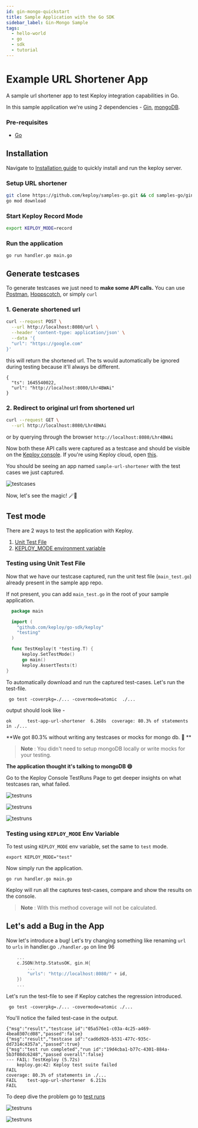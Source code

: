 ```yaml
---
id: gin-mongo-quickstart
title: Sample Application with the Go SDK
sidebar_label: Gin-Mongo Sample
tags:
  - hello-world
  - go
  - sdk
  - tutorial
---
```


# Example URL Shortener App

A sample url shortener app to test Keploy integration capabilities in Go.

In this sample application we're using 2 dependencies - [Gin](https://gin-gonic.com), [mongoDB](https://www.mongodb.com/).

### Pre-requisites

- [Go](https://golang.org/doc/install)

## Installation

Navigate to [Installation guide](../../server/server-installation.md) to quickly install and run the keploy server.

### Setup URL shortener

```bash
git clone https://github.com/keploy/samples-go.git && cd samples-go/gin-mongo
go mod download
```

### Start Keploy Record Mode
```bash
export KEPLOY_MODE=record
```

### Run the application

```shell
go run handler.go main.go
```

## Generate testcases

To generate testcases we just need to **make some API calls.** You can use [Postman](https://www.postman.com/), [Hoppscotch](https://hoppscotch.io/), or simply `curl`

### 1. Generate shortened url

```bash
curl --request POST \
  --url http://localhost:8080/url \
  --header 'content-type: application/json' \
  --data '{
  "url": "https://google.com"
}'
```

this will return the shortened url. The ts would automatically be ignored during testing because it'll always be different.

```
{
  "ts": 1645540022,
  "url": "http://localhost:8080/Lhr4BWAi"
}
```

### 2. Redirect to original url from shortened url

```bash
curl --request GET \
  --url http://localhost:8080/Lhr4BWAi
```

or by querying through the browser `http://localhost:8080/Lhr4BWAi`

Now both these API calls were captured as a testcase and should be visible on the [Keploy console](http://localhost:8081/testlist).
If you're using Keploy cloud, open [this](https://app.keploy.io/testlist).

You should be seeing an app named `sample-url-shortener` with the test cases we just captured.

![testcases](https://raw.githubusercontent.com/keploy/samples-go/main/gin-mongo/testcases.png)

Now, let's see the magic! 🪄💫

## Test mode

There are 2 ways to test the application with Keploy.

1. [Unit Test File](/docs/go/quickstart/gin-mongo-quickstart#testing-using-unit-test-file)
2. [KEPLOY_MODE environment variable](/docs/go/quickstart/gin-mongo-quickstart#testing-using-keploy_mode-env-variable)

### Testing using Unit Test File

Now that we have our testcase captured, run the unit test file (`main_test.go`) already present in the sample app repo.

If not present, you can add `main_test.go` in the root of your sample application.

```go
  package main

  import (
    "github.com/keploy/go-sdk/keploy"
    "testing"
  )

  func TestKeploy(t *testing.T) {
      keploy.SetTestMode()
      go main()
      keploy.AssertTests(t)
}
```

To automatically download and run the captured test-cases. Let's run the test-file.

```shell
 go test -coverpkg=./... -covermode=atomic  ./...
```

output should look like -

```shell
ok      test-app-url-shortener  6.268s  coverage: 80.3% of statements in ./...
```

**We got 80.3% without writing any testcases or mocks for mongo db. 🎉 **

> **Note** : You didn't need to setup mongoDB locally or write mocks for your testing.

**The application thought it's talking to mongoDB 😄**

Go to the Keploy Console TestRuns Page to get deeper insights on what testcases ran, what failed.

![testruns](https://raw.githubusercontent.com/keploy/samples-go/main/gin-mongo/testrun1.png "Recent testruns")

![testruns](https://raw.githubusercontent.com/keploy/samples-go/main/gin-mongo/testrun2.png "Summary")

![testruns](https://raw.githubusercontent.com/keploy/samples-go/main/gin-mongo/testrun3.png "Detail")

### Testing using `KEPLOY_MODE` Env Variable

To test using `KEPLOY_MODE` env variable, set the same to `test` mode.

```
export KEPLOY_MODE="test"
```

Now simply run the application.

```shell
go run handler.go main.go
```

Keploy will run all the captures test-cases, compare and show the results on the console.

> **Note** : With this method coverage will not be calculated.

## Let's add a Bug in the App

Now let's introduce a bug! Let's try changing something like renaming `url` to `urls` in handler.go `./handler.go` on line 96

```go
    ...
    c.JSON(http.StatusOK, gin.H{
		...
		"urls": "http://localhost:8080/" + id,
	})
	...
```

Let's run the test-file to see if Keploy catches the regression introduced.

` go test -coverpkg=./... -covermode=atomic ./...`

You'll notice the failed test-case in the output.

```shell
{"msg":"result","testcase id":"05a576e1-c03a-4c25-a469-4bea0307cd08","passed":false}
{"msg":"result","testcase id":"cad6d926-b531-477c-935c-dd7314c4357a","passed":true}
{"msg":"test run completed","run id":"19d4cba1-b77c-4301-884a-5b3f08dc6248","passed overall":false}
--- FAIL: TestKeploy (5.72s)
    keploy.go:42: Keploy test suite failed
FAIL
coverage: 80.3% of statements in ./...
FAIL    test-app-url-shortener  6.213s
FAIL
```

To deep dive the problem go to [test runs](http://localhost:8081/testruns)

![testruns](https://raw.githubusercontent.com/keploy/samples-go/main/gin-mongo/testrun4.png "Recent testruns")

![testruns](https://raw.githubusercontent.com/keploy/samples-go/main/gin-mongo/testrun5.png "Detail")
